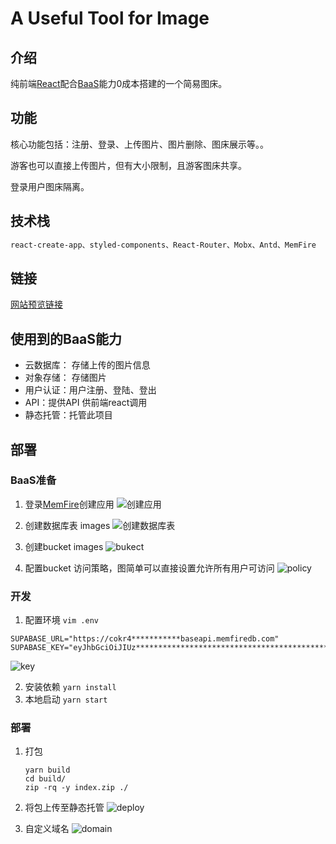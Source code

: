 # A Useful Tool for Image 
## 介绍
纯前端[React](https://react.dev)配合[BaaS](https://cloud.memfiredb.com/auth/login?from=1HdvKv)能力0成本搭建的一个简易图床。
## 功能
核心功能包括：注册、登录、上传图片、图片删除、图床展示等。。

游客也可以直接上传图片，但有大小限制，且游客图床共享。

登录用户图床隔离。
## 技术栈
```css
react-create-app、styled-components、React-Router、Mobx、Antd、MemFire
```

## 链接
[网站预览链接](http://img.itrunner.cn)

## 使用到的BaaS能力
* 云数据库： 存储上传的图片信息
* 对象存储： 存储图片
* 用户认证：用户注册、登陆、登出
* API：提供API 供前端react调用
* 静态托管：托管此项目

## 部署
### BaaS准备
1. 登录[MemFire](https://cloud.memfiredb.com/auth/login?from=1HdvKv)创建应用
   ![创建应用](https://cokr41i5g6hc2l9v8i60.baseapi.memfiredb.com/storage/v1/object/public/images/public/%E5%88%9B%E5%BB%BA%E5%BA%94%E7%94%A8.png)

2. 创建数据库表 images
   ![创建数据库表](https://cokr41i5g6hc2l9v8i60.baseapi.memfiredb.com/storage/v1/object/public/images/public/%E5%88%9B%E5%BB%BA%E5%BA%93%E8%A1%A8.png)

3. 创建bucket images
   ![bukect](https://cokr41i5g6hc2l9v8i60.baseapi.memfiredb.com/storage/v1/object/public/images/public/bucket.png)

4. 配置bucket 访问策略，图简单可以直接设置允许所有用户可访问
   ![policy](https://cokr41i5g6hc2l9v8i60.baseapi.memfiredb.com/storage/v1/object/public/images/public/policy.png)

### 开发
1. 配置环境 `vim .env` 
```
SUPABASE_URL="https://cokr4***********baseapi.memfiredb.com"
SUPABASE_KEY="eyJhbGciOiJIUz***************************************************************************c"
```

![key](https://cokr41i5g6hc2l9v8i60.baseapi.memfiredb.com/storage/v1/object/public/images/public/key.png)

2. 安装依赖
   `yarn install`
3. 本地启动
   `yarn start`

### 部署
1. 打包
   ```
   yarn build
   cd build/
   zip -rq -y index.zip ./ 
   ```
2. 将包上传至静态托管
![deploy](https://cokr41i5g6hc2l9v8i60.baseapi.memfiredb.com/storage/v1/object/public/images/public/deploy.png)

3. 自定义域名
![domain](https://cokr41i5g6hc2l9v8i60.baseapi.memfiredb.com/storage/v1/object/public/images/public/domain.png)



